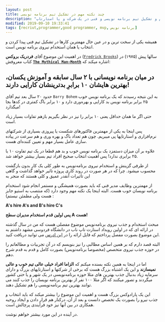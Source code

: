 ```yaml
---
layout: post
title: چند نکته مهم در تشکیل تیم برنامه نویسی
description: "باید و نبایدهای استخدام و تشکیل تیم برنامه نویسی و فنی در یک شرکت و یا استارتاپ"
modified: 2019-09-10 19:33:41
tags: [recriut,programmer,good programmer, mvp, برنامه نویس]
---
```

همیشه یکی از سخت ترین و در عین حال مهمترین کارها در تشکیل تیم فنی پیدا کردن و انتخاب یا همان استخدام نیروی برنامه نویس است.

در اهمیت این موضوع آقای **فردریک بروکس** ([`Fredrick Brooks`](https://en.wikipedia.org/wiki/Fred_Brooks)) سالها پیش (۱۹۷۵) در کتاب معروفش **[`The Mythical Man-Month`](https://en.wikipedia.org/wiki/The_Mythical_Man-Month)** اشاره میکند که:

## در میان برنامه نویسانی با ۲ سال سابقه و آموزش یکسان، بهترین هایشان ۱۰ برابرِ بدترینشان کارایی دارند!

 حدود ۲۰ سال بعد تیم آقای `Barry Bohem` به این نتیجه رسیدند که یک برنامه نویس خوب ۲۵ برابر برنامه نویس بد کارایی و بهره‌وری دارد و ۱۰ برابر باگ کمتری در کدها بجا میگذارد!

حتی اگر ما همان حداقل یعنی ۱۰ برابر را نیز در نظر بگیریم بازهم تفاوات بسیار زیاد است.

پس اینجا به یکی از مهمترین فاکتورهای شکست یا پیروزی بسیاری از شرکتهای نرم‌افزاری و استارتاپها پی میبریم. چون هم تعداد باگ و بهره وری و هم سرعت در پیاده سازی عامل بسیار مهم و تعیین کننده‌ای هست.

علاوه بر آن میزان دستمزد یک برنامه نویس خوب و بد هم قطعا در یک تیم تفاوت ۱۰ یا ۲۵ برابری ندارد! پس اهمیت انتخاب صحیح افراد تیم بسیار بیشتر خواهد شد.

از طرفی گزینش و استخدام نیروی برنامه‌نویس به طور کلی یک کار بدون بازگشت محسوب میشود. چرا که در هر صورت در روند کاری پروژه تاثیر خواهد گذاشت و گاهی این تاثیرات آنقدر عمیق و کلی هستند که منجر به 

از مهمترین وظایف مدیر فنی که باید بصورت همیشگی و مستمر انجام شود استخدام برنامه نویسان خوب هست. البته اینجا یک نکته مهم وجود دارد (که منتصب به استیو جابز هست ولی مطمئن نیستم) :

**A's hire A's and B's hire C's**

**پس اولین قدم استخدام مدیران سطح A هست!**

مبحث استخدام و جذب نیروی برنامه‌نویس موضوع مفصلی هست که من در سال گذشته در ارائه ای که در اولین رویداد استارت تاپ ناب در دانشگاه فردوسی مشهد داشتم به این موضوع بصورت مفصل پرداختم که فایل ارائه را در [این ادرس](https://drive.google.com/open?id=1SHeRLK6XhEG3RnJH0Vlq-mhLc3eLf5dM) می توانید دریافت کنید. 

البته قصد دارم که بر همین اساس مطالبی را نیز بنویسم که در آن تجربیات و مطالعاتم را در حوزه جذب نیروی متخصص (مخصوصا برنامه‌نویس) بصورت کامل و قدم به قدم شرح دهم.

اما در اینجا به همین نکته بسنده میکنم که **الزاما افراد خیلی عالی تیم خوب و عالی نمیسازند** و این یک اشتباه بزرگ هست که برخی از شرکتها و استارتاپهای بزرگ و دارای سرمایه زیاد بدنبال جذب بهترین های مثلا حوزه برنامه‌نویسی در یک شهر و یا حتی کشور میگردند و تصور میکنند که اگر مثلا ۱۰۰ نفر از بهترین برنامه نویسان را جذب کنند می توانند بهترین تیم برنامه‌نویسی را هم تشکیل دهند.

این یک پارادوکس بزرگ هست و اهمیت این موضوع را بیشتر میکند که باید انتخاب و جذب نیرو را بصورت یک تخصص دانست و بعد از آن، درکنار هم قرار دادن و ایجاد روحیه همکاری در بین آنها نیز خود فرآیندی پرچالش است.

در آینده در این مورد بیشتر خواهم نوشت.